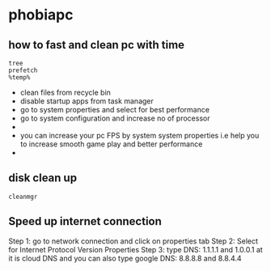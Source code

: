 # phobiapc
## how to fast and clean pc with time
```
tree
prefetch
%temp%
```
- clean files from recycle bin
- disable startup apps from task manager
- go to system properties and select for best performance
- go to system configuration and increase no of processor
- 
- you can increase your pc FPS by system system properties i.e help you to increase smooth game play and better performance
- 
## disk clean up 
```
cleanmgr
```
## Speed up internet connection
Step 1: go to network connection and click on properties tab
Step 2: Select for Internet Protocol Version Properties
Step 3: type DNS: 1.1.1.1 and 1.0.0.1 at it is cloud DNS and you can also type google DNS: 8.8.8.8 and 8.8.4.4

          
